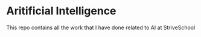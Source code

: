 # Aritificial Intelligence
 This repo contains all the work that I have done related to AI at StriveSchool
